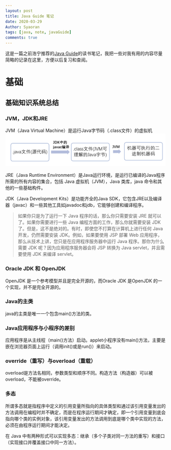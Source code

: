 ```yaml
---
layout: post
title: Java Guide 笔记
date: 2020-03-29
Author: Syaoran
tags: [java, note, javaGuide]
comments: true
---
```


这是一篇之前浩宁推荐的[Java Guide](https://github.com/Snailclimb/JavaGuide)的读书笔记，我把一些对我有用的内容尽量简略的记录在这里，方便以后复习和查阅。

# 基础

## 基础知识系统总结

### JVM，JDK和JRE

JVM（Java Virtual Machine）是运行Java字节码（.class文件）的虚拟机  
![i](../post_images/jvm.png)

JRE（Java Runtime Environment）是Java运行环境，是运行已编译的Java程序所需的所有内容的集合，包括 Java 虚拟机（JVM），Java 类库，java 命令和其他的一些基础构件。  

JDK（Java Development Kits）是功能齐全的Java SDK，它包含JRE以及编译器（javac）和一些其他工具如javadoc和jdb，它能够创建和编译程序。

> 如果你只是为了运行一下 Java 程序的话，那么你只需要安装 JRE 就可以了。如果你需要进行一些 Java 编程方面的工作，那么你就需要安装 JDK 了。但是，这不是绝对的。有时，即使您不打算在计算机上进行任何 Java 开发，仍然需要安装 JDK。例如，如果要使用 JSP 部署 Web 应用程序，那么从技术上讲，您只是在应用程序服务器中运行 Java 程序。那你为什么需要 JDK 呢？因为应用程序服务器会将 JSP 转换为 Java servlet，并且需要使用 JDK 来编译 servlet。

### Oracle JDK 和 OpenJDK

OpenJDK 是一个参考模型并且是完全开源的，而Oracle JDK 是OpenJDK 的一个实现，并不是完全开源的。

### Java的主类

java的主类是唯一一个包含main()方法的类。

### Java应用程序与小程序的差别

应用程序是从主线程（main()方法）启动。applet小程序没有main()方法，主要是嵌在浏览器页面上运行（调用init()或是run()）来启动。

### override（重写）与overload（重载）

overload是方法名相同，参数类型和顺序不同。构造方法（构造器）可以被overload，不能被override。

### 多态

所谓多态就是指程序中定义的引用变量所指向的具体类型和通过该引用变量发出的方法调用在编程时并不确定，而是在程序运行期间才确定，即一个引用变量到底会指向哪个类的实例对象，该引用变量发出的方法调用到底是哪个类中实现的方法，必须在由程序运行期间才能决定。

在 Java 中有两种形式可以实现多态：继承（多个子类对同一方法的重写）和接口（实现接口并覆盖接口中同一方法）。





























